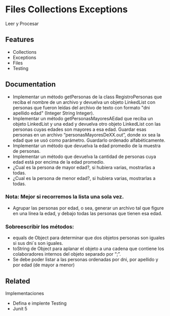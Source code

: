 
# Files Collections Exceptions

Leer y Procesar
## Features

- Collections
- Exceptions
- Files
- Testing



## Documentation

- Implementar un método getPersonas de la class RegistroPersonas que reciba el nombre de un archivo y devuelva un objeto LinkedList<Persona> con personas que fueron leídas del archivo de texto con formato "dni apellido edad" (Integer String Integer).
- Implementar un método getPersonasMayoresAEdad que reciba un objeto LinkedList<Persona> y una edad y devuelva otro objeto LinkedList<Persona> con las personas cuyas edades son mayores a esa edad. Guardar esas personas en un archivo “personasMayoresDeXX.out”, donde xx sea la edad que se usó como parámetro. Guardarlo ordenado alfabéticamente.
- Implementar un método que devuelva la edad promedio de la muestra de personas.
- Implementar un método que devuelva la cantidad de personas cuya edad está por encima de la edad promedio.
- ¿Cual es la persona de mayor edad?, si hubiera varias, mostrarlas a todas.
- ¿Cual es la persona de menor edad?, si hubiera varias, mostrarlas a todas.

### Nota: Mejor si recorremos la lista una sola vez.
- Agrupar las personas por edad, o sea, generar un archivo tal que figure en una línea la edad, y debajo todas las personas que tienen esa edad.
### Sobreescribir los métodos:
- equals de Object para determinar que dos objetos personas son iguales si sus dni´s son iguales.
- toString de Object para aplanar el objeto a una cadena que contiene los colaboradores internos del objeto separado por “;”.
- Se debe poder listar a las personas ordenadas por dni, por apellido y por edad (de mayor a menor)

## Related

Implementaciones
- Defina e implente Testing
- Junit 5

